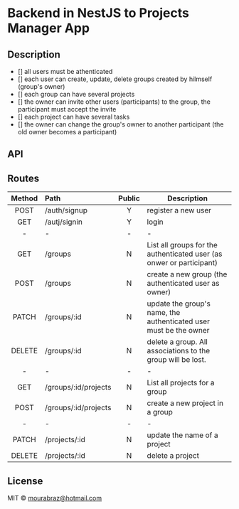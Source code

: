 # Backend in NestJS to Projects Manager App

## Description

- [] all users must be athenticated
- [] each user can create, update, delete groups created by hilmself (group's owner)
- [] each group can have several projects
- [] the owner can invite other users (participants) to the group, the participant must accept the invite
- [] each project can have several tasks
- [] the owner can change the group's owner to another participant (the old owner becomes a participant)

## API

## Routes

| Method | Path                 | Public | Description                                                          |
| :----: | :------------------- | :----: | -------------------------------------------------------------------- |
|  POST  | /auth/signup         |   Y    | register a new user                                                  |
|  GET   | /autj/signin         |   Y    | login                                                                |
|   -    | -                    |   -    | -                                                                    |
|  GET   | /groups              |   N    | List all groups for the authenticated user (as onwer or participant) |
|  POST  | /groups              |   N    | create a new group (the authenticated user as owner)                 |
| PATCH  | /groups/:id          |   N    | update the group's name, the authenticated user must be the owner    |
| DELETE | /groups/:id          |   N    | delete a group. All associations to the group will be lost.          |
|   -    | -                    |   -    | -                                                                    |
|  GET   | /groups/:id/projects |   N    | List all projects for a group                                        |
|  POST  | /groups/:id/projects |   N    | create a new project in a group                                      |
|   -    | -                    |   -    | -                                                                    |
| PATCH  | /projects/:id        |   N    | update the name of a project                                         |
| DELETE | /projects/:id        |   N    | delete a project                                                     |

## License

MIT © mourabraz@hotmail.com
